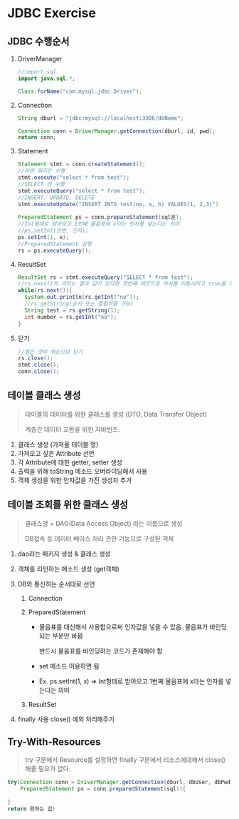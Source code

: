 # JDBC Exercise



## JDBC 수행순서

1. DriverManager

   ```java
   //import sql
   import java.sql.*;
   
   Class.forName("com.mysql.jdbc.Driver");
   ```

2. Connection

   ```java
   String dburl = "jdbc:mysql://localhost:3306/dbName";
   
   Connection conn = DriverManager.getConnection(dburl, id, pwd);
   return conn;
   ```

3. Statement

   ```java
   Statement stmt = conn.createStatement();
   //어떤 쿼리든 수행
   stmt.execute("select * from test");
   //SELECT 만 수행
   stmt.executeQuery("select * from test");
   //INSERT, UPDATE, DELETE
   stmt.executeUpdate("INSERT INTO test(no, a, b) VALUES(1, 2,3)")
     
   PreparedStatement ps = conn.prepareStatement(sql문);
   //Int형태로 받아오고 1번째 물음표에 x라는 인자를 넣는다는 의미
   //ps.setInt(순번, 인자);
   ps.setInt(1, x);
   //PreparedStatement 실행
   rs = ps.executeQuery();
   ```

4. ResultSet

   ```java
   ResultSet rs = stmt.executeQuery("SELECT * from test");
   //rs.next()의 의미는 결과 값이 있다면 첫번째 레코드로 커서를 이동시키고 true를 리턴
   while(rs.next()){
     System.out.println(rs.getInt("no"));
     //rs.getString(순서 또는 컬럼이름 가능)
     String test = rs.getString(1);
     int number = rs.getInt("no");
   }
   ```

5. 닫기

   ```java
   //열은 것의 역순으로 닫기
   rs.close();
   stmt.close();
   conn.close();
   ```



## 테이블 클래스 생성

> 테이블의 데이터를 위한 클래스를 생성 (DTO, Data Transfer Object)
>
> 계층간 데이터 교환을 위한 자바빈즈.

1. 클래스 생성 (가져올 테이블 명)
2. 가져오고 싶은 Attribute 선언
3. 각 Attribute에 대한 getter, setter 생성
4. 출력을 위해 toString 메소드 오버라이딩해서 사용
5. 객체 생성을 위한 인자값을 가진 생성자 추가



## 테이블 조회를 위한 클래스 생성

> 클래스명 + DAO(Data Access Object) 라는 이름으로 생성
>
> DB접속 등 데이터 베이스 처리 관한 기능으로 구성된 객체

1. dao라는 패키지 생성 & 클래스 생성
2. 객체를 리턴하는 메소드 생성 (get객체)
3. DB와 통신하는 순서대로 선언
   1. Connection
   
   2. PreparedStatement
   
      - 물음표를 대신해서 사용함으로써 인자값을 넣을 수 있음. 물음표가 바인딩 되는 부분만 바뀜
   
        반드시 물음표를 바인딩하는 코드가 존재해야 함
   
      - set 메소드 이용하면 됨
   
      - Ex. ps.setInt(1, x) => Int형태로 받아오고 1번째 물음표에 x라는 인자를 넣는다는 의미
   
   3. ResultSet

4. finally 사용 close() 예외 처리해주기



## Try-With-Resources

> try 구문에서 Resource를 설정하면 finally 구문에서 리소스에대해서 close() 해줄 필요가 없다.

```java
try(Connection conn = DriverManager.getConnection(dburl, dbUser, dbPwd);
   	PreparedStatement ps = conn.preparedStatement(sql)){
  
}
return 원하는 값!
```